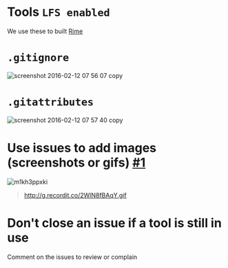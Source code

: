 # Tools `LFS enabled`
We use these to built [Rime](https://rime.co)

# `.gitignore`
![screenshot 2016-02-12 07 56 07 copy](https://cloud.githubusercontent.com/assets/5635088/12998115/cd637cd4-d165-11e5-8d8a-31c33363e108.png)

# `.gitattributes`
![screenshot 2016-02-12 07 57 40 copy](https://cloud.githubusercontent.com/assets/5635088/12998114/cd629a8a-d165-11e5-91b3-38e4f24db5db.png)

# Use issues to add images (screenshots or gifs) [#1](issues/1)
![m1kh3ppxki](https://cloud.githubusercontent.com/assets/5635088/12998852/57ffc07a-d16e-11e5-9b73-c20dd5927769.gif)

> http://g.recordit.co/2WlN8fBAqY.gif

# Don't close an issue if a tool is still in use
Comment on the issues to review or complain
